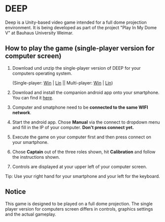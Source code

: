 # DEEP
Deep is a Unity-based video game intended for a full dome projection environment. It is being developed as part of the project "Play In My Dome V" at Bauhaus University Weimar.


## How to play the game (single-player version for computer screen) 

 1. Download und unzip the single-player version of DEEP for your computers operating system.

	(Single-player: [Win](https://github.com/chillpert/deep/releases/download/v1.0/DeepWindowsSP.rar) | [Lin](https://github.com/chillpert/deep/releases/download/v1.0/DeepLinuxSP.rar) || Multi-player: [Win](https://github.com/chillpert/deep/releases/download/v1.0/DeepWindowsMP.rar) | [Lin](https://github.com/chillpert/deep/releases/download/v1.0/DeepLinuxMP.rar))
 2. Download and install the companion android app onto your smartphone. You can find it [here](https://github.com/chillpert/unity-phone-controller/releases/download/2.2.3/deep-phone-controller.apk).
 3. Computer and  smatphone need to be **connected to the same WIFI network**.
 4. Start the android app. Chose **Manual** via the connect to dropdown menu and fill in the IP of your computer. **Don't press connect yet.**
 5.  Execute the game on your computer first and then press connect on your smartphone.
 6. Chose **Captain** out of the three roles shown, hit **Calibration** and follow the instructions shown.
 8. Controls are displayed at your upper left of your computer screen.

Tip: Use your right hand for your smartphone and your left for the keyboard. 


## Notice
This game is designed to be played on a full dome projection. The single player version for computers screen differs in controls, graphics settings and the actual gameplay.
